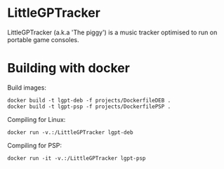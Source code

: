 # LittleGPTracker

LittleGPTracker (a.k.a 'The piggy') is a music tracker optimised to run on portable game consoles.


# Building with docker

Build images:
```
docker build -t lgpt-deb -f projects/DockerfileDEB .
docker build -t lgpt-psp -f projects/DockerfilePSP .
```

Compiling for Linux:
```
docker run -v.:/LittleGPTracker lgpt-deb
```

Compiling for PSP:
```
docker run -it -v.:/LittleGPTracker lgpt-psp
```

